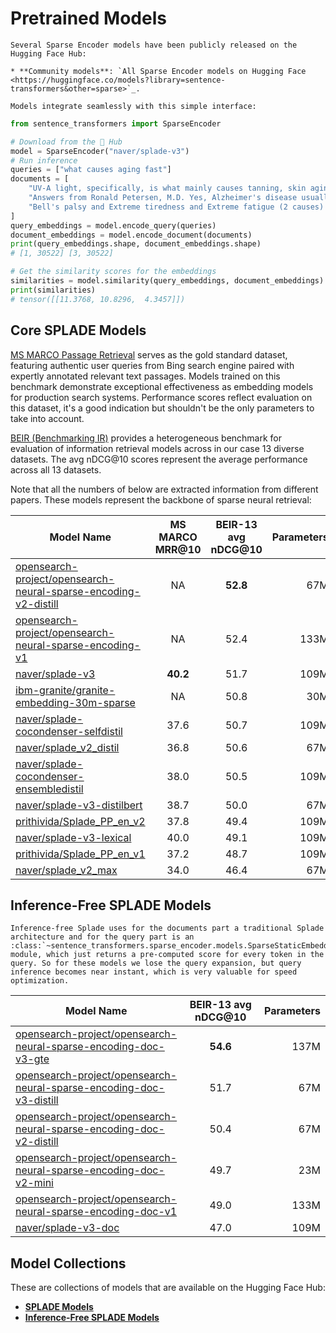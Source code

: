 # Pretrained Models

```{eval-rst}
Several Sparse Encoder models have been publicly released on the Hugging Face Hub:

* **Community models**: `All Sparse Encoder models on Hugging Face <https://huggingface.co/models?library=sentence-transformers&other=sparse>`_.

Models integrate seamlessly with this simple interface:
```


```python
from sentence_transformers import SparseEncoder

# Download from the 🤗 Hub
model = SparseEncoder("naver/splade-v3")
# Run inference
queries = ["what causes aging fast"]
documents = [
    "UV-A light, specifically, is what mainly causes tanning, skin aging, and cataracts, UV-B causes sunburn, skin aging and skin cancer, and UV-C is the strongest, and therefore most effective at killing microorganisms. Again â\x80\x93 single words and multiple bullets.",
    "Answers from Ronald Petersen, M.D. Yes, Alzheimer's disease usually worsens slowly. But its speed of progression varies, depending on a person's genetic makeup, environmental factors, age at diagnosis and other medical conditions. Still, anyone diagnosed with Alzheimer's whose symptoms seem to be progressing quickly â\x80\x94 or who experiences a sudden decline â\x80\x94 should see his or her doctor.",
    "Bell's palsy and Extreme tiredness and Extreme fatigue (2 causes) Bell's palsy and Extreme tiredness and Hepatitis (2 causes) Bell's palsy and Extreme tiredness and Liver pain (2 causes) Bell's palsy and Extreme tiredness and Lymph node swelling in children (2 causes)",
]
query_embeddings = model.encode_query(queries)
document_embeddings = model.encode_document(documents)
print(query_embeddings.shape, document_embeddings.shape)
# [1, 30522] [3, 30522]

# Get the similarity scores for the embeddings
similarities = model.similarity(query_embeddings, document_embeddings)
print(similarities)
# tensor([[11.3768, 10.8296,  4.3457]])
```


## Core SPLADE Models

[MS MARCO Passage Retrieval](https://github.com/microsoft/MSMARCO-Passage-Ranking) serves as the gold standard dataset, featuring authentic user queries from Bing search engine paired with expertly annotated relevant text passages. Models trained on this benchmark demonstrate exceptional effectiveness as embedding models for production search systems. Performance scores reflect evaluation on this dataset, it's a good indication but shouldn't be the only parameters to take into account.

[BEIR (Benchmarking IR)](https://github.com/beir-cellar/beir) provides a heterogeneous benchmark for evaluation of information retrieval models across in our case 13 diverse datasets. The avg nDCG@10 scores represent the average performance across all 13 datasets.

Note that all the numbers of below are extracted information from different papers. These models represent the backbone of sparse neural retrieval:

| Model Name                                                                                                                                                | MS MARCO MRR@10 | BEIR-13 avg nDCG@10 | Parameters |
|-----------------------------------------------------------------------------------------------------------------------------------------------------------|:---------------:|:-------------------:|-----------:|
| [opensearch-project/opensearch-neural-sparse-encoding-v2-distill](https://huggingface.co/opensearch-project/opensearch-neural-sparse-encoding-v2-distill) | NA              | **52.8**            | 67M        |
| [opensearch-project/opensearch-neural-sparse-encoding-v1](https://huggingface.co/opensearch-project/opensearch-neural-sparse-encoding-v1)                 | NA              | 52.4                | 133M       |
| [naver/splade-v3](https://huggingface.co/naver/splade-v3)                                                                                                 | **40.2**        | 51.7                | 109M       |
| [ibm-granite/granite-embedding-30m-sparse](https://huggingface.co/ibm-granite/granite-embedding-30m-sparse)                                               | NA              | 50.8                | 30M        |
| [naver/splade-cocondenser-selfdistil](https://huggingface.co/naver/splade-cocondenser-selfdistil)                                                         | 37.6            | 50.7                | 109M       |
| [naver/splade_v2_distil](https://huggingface.co/naver/splade_v2_distil)                                                                                   | 36.8            | 50.6                | 67M        |
| [naver/splade-cocondenser-ensembledistil](https://huggingface.co/naver/splade-cocondenser-ensembledistil)                                                 | 38.0            | 50.5                | 109M       |
| [naver/splade-v3-distilbert](https://huggingface.co/naver/splade-v3-distilbert)                                                                           | 38.7            | 50.0                | 67M        |
| [prithivida/Splade_PP_en_v2](https://huggingface.co/prithivida/Splade_PP_en_v2)                                                                           | 37.8            | 49.4                | 109M       |
| [naver/splade-v3-lexical](https://huggingface.co/naver/splade-v3-lexical)                                                                                 | 40.0            | 49.1                | 109M       |
| [prithivida/Splade_PP_en_v1](https://huggingface.co/prithivida/Splade_PP_en_v1)                                                                           | 37.2            | 48.7                | 109M       |
| [naver/splade_v2_max](https://huggingface.co/naver/splade_v2_max)                                                                                         | 34.0            | 46.4                | 67M        |


## Inference-Free SPLADE Models

```{eval-rst}
Inference-free Splade uses for the documents part a traditional Splade architecture and for the query part is an :class:`~sentence_transformers.sparse_encoder.models.SparseStaticEmbedding` module, which just returns a pre-computed score for every token in the query. So for these models we lose the query expansion, but query inference becomes near instant, which is very valuable for speed optimization.
```

| Model Name                                                                                                                                                        | BEIR-13 avg nDCG@10 | Parameters |
|-------------------------------------------------------------------------------------------------------------------------------------------------------------------|:-------------------:|-----------:|
| [opensearch-project/opensearch-neural-sparse-encoding-doc-v3-gte](https://huggingface.co/opensearch-project/opensearch-neural-sparse-encoding-doc-v3-gte)         | **54.6**            | 137M       |
| [opensearch-project/opensearch-neural-sparse-encoding-doc-v3-distill](https://huggingface.co/opensearch-project/opensearch-neural-sparse-encoding-doc-v3-distill) | 51.7                | 67M        |
| [opensearch-project/opensearch-neural-sparse-encoding-doc-v2-distill](https://huggingface.co/opensearch-project/opensearch-neural-sparse-encoding-doc-v2-distill) | 50.4                | 67M        |
| [opensearch-project/opensearch-neural-sparse-encoding-doc-v2-mini](https://huggingface.co/opensearch-project/opensearch-neural-sparse-encoding-doc-v2-mini)       | 49.7                | 23M        |
| [opensearch-project/opensearch-neural-sparse-encoding-doc-v1](https://huggingface.co/opensearch-project/opensearch-neural-sparse-encoding-doc-v1)                 | 49.0                | 133M       |
| [naver/splade-v3-doc](https://huggingface.co/naver/splade-v3-doc)                                                                                                 | 47.0                | 109M       |

## Model Collections

These are collections of models that are available on the Hugging Face Hub:

- [**SPLADE Models**](https://huggingface.co/collections/sparse-encoder/splade-models-6862be100374b320d826eeaa)
- [**Inference-Free SPLADE Models**](https://huggingface.co/collections/sparse-encoder/inference-free-splade-models-6862be3a1d72eab38920bc6a)
